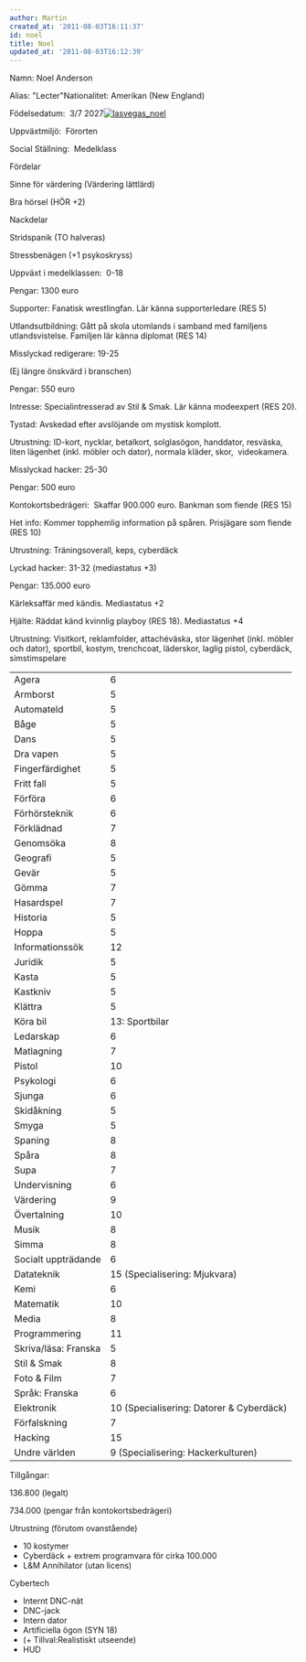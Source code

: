 ```yaml
---
author: Martin
created_at: '2011-08-03T16:11:37'
id: noel
title: Noel
updated_at: '2011-08-03T16:12:39'
---
```

Namn: Noel Anderson

Alias: "Lecter"Nationalitet: Amerikan (New England)

Födelsedatum:  3/7 2027[<img src="http://kampanj.ripperdoc.net/wp-content/uploads/lasvegas_noel-251x300.jpg" title="lasvegas_noel" class="alignright size-medium wp-image-563" />]

Uppväxtmiljö:  Förorten

Social Ställning:  Medelklass

Fördelar

Sinne för värdering (Värdering lättlärd)

Bra hörsel (HÖR +2)

Nackdelar

Stridspanik (TO halveras)

Stressbenägen (+1 psykoskryss)

Uppväxt i medelklassen:  0-18

Pengar: 1300 euro

Supporter: Fanatisk wrestlingfan. Lär känna supporterledare (RES 5)

Utlandsutbildning: Gått på skola utomlands i samband med familjens utlandsvistelse. Familjen lär känna diplomat (RES 14)

Misslyckad redigerare: 19-25

(Ej längre önskvärd i branschen)

Pengar: 550 euro

Intresse: Specialintresserad av Stil & Smak. Lär känna modeexpert (RES 20).

Tystad: Avskedad efter avslöjande om mystisk komplott.

Utrustning: ID-kort, nycklar, betalkort, solglasögon, handdator, resväska, liten lägenhet (inkl. möbler och dator), normala kläder, skor,  videokamera.

Misslyckad hacker: 25-30

Pengar: 500 euro

Kontokortsbedrägeri:  Skaffar 900.000 euro. Bankman som fiende (RES 15)

Het info: Kommer topphemlig information på spåren. Prisjägare som fiende (RES 10)

Utrustning: Träningsoverall, keps, cyberdäck

Lyckad hacker: 31-32 (mediastatus +3)

Pengar: 135.000 euro

Kärleksaffär med kändis. Mediastatus +2

Hjälte: Räddat känd kvinnlig playboy (RES 18). Mediastatus +4

Utrustning: Visitkort, reklamfolder, attachéväska, stor lägenhet (inkl. möbler och dator), sportbil, kostym, trenchcoat, läderskor, laglig pistol, cyberdäck, simstimspelare

|                      |                                          |
|----------------------|------------------------------------------|
| Agera                | 6                                        |
| Armborst             | 5                                        |
| Automateld           | 5                                        |
| Båge                 | 5                                        |
| Dans                 | 5                                        |
| Dra vapen            | 5                                        |
| Fingerfärdighet      | 5                                        |
| Fritt fall           | 5                                        |
| Förföra              | 6                                        |
| Förhörsteknik        | 6                                        |
| Förklädnad           | 7                                        |
| Genomsöka            | 8                                        |
| Geografi             | 5                                        |
| Gevär                | 5                                        |
| Gömma                | 7                                        |
| Hasardspel           | 7                                        |
| Historia             | 5                                        |
| Hoppa                | 5                                        |
| Informationssök      | 12                                       |
| Juridik              | 5                                        |
| Kasta                | 5                                        |
| Kastkniv             | 5                                        |
| Klättra              | 5                                        |
| Köra bil             | 13: Sportbilar                           |
| Ledarskap            | 6                                        |
| Matlagning           | 7                                        |
| Pistol               | 10                                       |
| Psykologi            | 6                                        |
| Sjunga               | 6                                        |
| Skidåkning           | 5                                        |
| Smyga                | 5                                        |
| Spaning              | 8                                        |
| Spåra                | 8                                        |
| Supa                 | 7                                        |
| Undervisning         | 6                                        |
| Värdering            | 9                                        |
| Övertalning          | 10                                       |
| Musik                | 8                                        |
| Simma                | 8                                        |
| Socialt uppträdande  | 6                                        |
| Datateknik           | 15 (Specialisering: Mjukvara)            |
| Kemi                 | 6                                        |
| Matematik            | 10                                       |
| Media                | 8                                        |
| Programmering        | 11                                       |
| Skriva/läsa: Franska | 5                                        |
| Stil & Smak          | 8                                        |
| Foto & Film          | 7                                        |
| Språk: Franska       | 6                                        |
| Elektronik           | 10 (Specialisering: Datorer & Cyberdäck) |
| Förfalskning         | 7                                        |
| Hacking              | 15                                       |
| Undre världen        | 9 (Specialisering: Hackerkulturen)       |

Tillgångar:

136.800 (legalt)

734.000 (pengar från kontokortsbedrägeri)

Utrustning (förutom ovanstående)

-   10 kostymer
-   Cyberdäck + extrem programvara för cirka 100.000
-   L&M Annihilator (utan licens)

Cybertech

-   Internt DNC-nät
-   DNC-jack
-   Intern dator
-   Artificiella ögon (SYN 18)
-   (+ Tillval:Realistiskt utseende)
-   HUD

  [<img src="http://kampanj.ripperdoc.net/wp-content/uploads/lasvegas_noel-251x300.jpg" title="lasvegas_noel" class="alignright size-medium wp-image-563" />]: http://kampanj.ripperdoc.net/miami-vice-2059/noel/attachment/lasvegas_noel